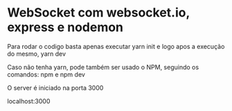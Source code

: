 # WebSocket com websocket.io, express e nodemon
Para rodar o codigo basta apenas executar yarn init e logo apos a execução do mesmo, yarn dev 

Caso não tenha yarn, pode também ser usado o NPM, seguindo os comandos: npm e npm dev

O server é iniciado na porta 3000

localhost:3000
